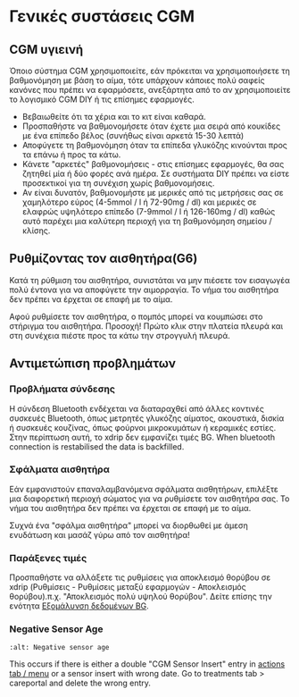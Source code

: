 # Γενικές συστάσεις CGM

## CGM υγιεινή

Όποιο σύστημα CGM χρησιμοποιείτε, εάν πρόκειται να χρησιμοποιήσετε τη βαθμονόμηση με βάση το αίμα, τότε υπάρχουν κάποιες πολύ σαφείς κανόνες που πρέπει να εφαρμόσετε, ανεξάρτητα από το αν χρησιμοποιείτε το λογισμικό CGM DIY ή τις επίσημες εφαρμογές.

- Βεβαιωθείτε ότι τα χέρια και το κιτ είναι καθαρά.
- Προσπαθήστε να βαθμονομήσετε όταν έχετε μια σειρά από κουκίδες με ένα επίπεδο βέλος (συνήθως είναι αρκετά 15-30 λεπτά)
- Αποφύγετε τη βαθμονόμηση όταν τα επίπεδα γλυκόζης κινούνται προς τα επάνω ή προς τα κάτω.
- Κάνετε "αρκετές" βαθμονομήσεις - στις επίσημες εφαρμογές, θα σας ζητηθεί μία ή δύο φορές ανά ημέρα. Σε συστήματα DIY πρέπει να είστε προσεκτικοί για τη συνέχιση χωρίς βαθμονομήσεις.
- Αν είναι δυνατόν, βαθμονομήστε με μερικές από τις μετρήσεις σας σε χαμηλότερο εύρος (4-5mmol / l ή 72-90mg / dl) και μερικές σε ελαφρώς υψηλότερο επίπεδο (7-9mmol / l ή 126-160mg / dl) καθώς αυτό παρέχει μια καλύτερη περιοχή για τη βαθμονόμηση σημείου / κλίσης.

## Ρυθμίζοντας τον αισθητήρα(G6)

Κατά τη ρύθμιση του αισθητήρα, συνιστάται να μην πιέσετε τον εισαγωγέα πολύ έντονα για να αποφύγετε την αιμορραγία. Το νήμα του αισθητήρα δεν πρέπει να έρχεται σε επαφή με το αίμα.

Αφού ρυθμίσετε τον αισθητήρα, ο πομπός μπορεί να κουμπώσει στο στήριγμα του αισθητήρα. Προσοχή! Πρώτο κλικ στην πλατεία πλευρά και στη συνέχεια πιέστε προς τα κάτω την στρογγυλή πλευρά.

## Αντιμετώπιση προβλημάτων

### Προβλήματα σύνδεσης

Η σύνδεση Bluetooth ενδέχεται να διαταραχθεί από άλλες κοντινές συσκευές Bluetooth, όπως μετρητές γλυκόζης αίματος, ακουστικά, δισκία ή συσκευές κουζίνας, όπως φούρνοι μικροκυμάτων ή κεραμικές εστίες. Στην περίπτωση αυτή, το xdrip δεν εμφανίζει τιμές BG. When bluetooth connection is restabilised the data is backfilled.

### Σφάλματα αισθητήρα

Εάν εμφανιστούν επαναλαμβανόμενα σφάλματα αισθητήρων, επιλέξτε μια διαφορετική περιοχή σώματος για να ρυθμίσετε τον αισθητήρα σας. Το νήμα του αισθητήρα δεν πρέπει να έρχεται σε επαφή με το αίμα.

Συχνά ένα "σφάλμα αισθητήρα" μπορεί να διορθωθεί με άμεση ενυδάτωση και μασάζ γύρω από τον αισθητήρα!

### Παράξενες τιμές

Προσπαθήστε να αλλάξετε τις ρυθμίσεις για αποκλεισμό θορύβου σε xdrip (Ρυθμίσεις - Ρυθμίσεις μεταξύ εφαρμογών - Αποκλεισμός θορύβου).π.χ. "Αποκλεισμός πολύ υψηλού θορύβου".  Δείτε επίσης την ενότητα [Εξομάλυνση δεδομένων BG](../Χρήση/Smoothing-Blood-Glucose-Data-in-xDrip.html).

### Negative Sensor Age

```{image} ../images/Troubleshooting_SensorAge.png
:alt: Negative sensor age
```

This occurs if there is either a double "CGM Sensor Insert" entry in [actions tab / menu](../Configuration/Config-Builder#actions) or a sensor insert with wrong date. Go to treatments tab > careportal and delete the wrong entry.
